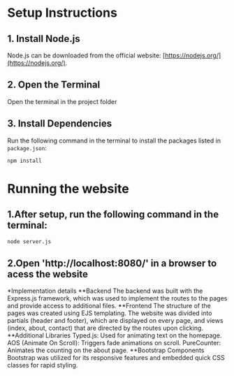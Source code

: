 # Setup Instructions

## 1. Install Node.js
Node.js can be downloaded from the official website: [https://nodejs.org/](https://nodejs.org/).

## 2. Open the Terminal
Open the terminal in the project folder

## 3. Install Dependencies
Run the following command in the terminal to install the packages listed in `package.json`:

```bash
npm install
```

# Running the website
## 1.After setup, run the following command in the terminal:
```bash
node server.js
```

## 2.Open 'http://localhost:8080/' in a browser to acess the website

*Implementation details
**Backend
The backend was built with the Express.js framework, which was used to implement the routes to the pages and provide access to additional files.
**Frontend
The structure of the pages was created using EJS templating. The website was divided into partials (header and footer), which are displayed on every page, and views (index, about, contact) that are directed by the routes upon clicking.
**Additional Libraries
    Typed.js: Used for animating text on the homepage.
    AOS (Animate On Scroll): Triggers fade animations on scroll.
    PureCounter: Animates the counting on the about page.
**Bootstrap Components
Bootstrap was utilized for its responsive features and embedded quick CSS classes for rapid styling.
